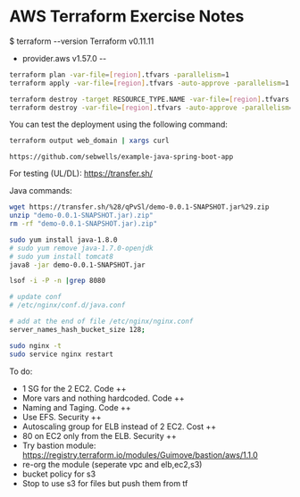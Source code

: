 # AWS Terraform Exercise Notes
$ terraform --version
Terraform v0.11.11
+ provider.aws v1.57.0
--

```bash
terraform plan -var-file=[region].tfvars -parallelism=1
terraform apply -var-file=[region].tfvars -auto-approve -parallelism=1

terraform destroy -target RESOURCE_TYPE.NAME -var-file=[region].tfvars
terraform destroy -var-file=[region].tfvars -auto-approve -parallelism=1
```

You can test the deployment using the following command:

```bash
terraform output web_domain | xargs curl
```

`https://github.com/sebwells/example-java-spring-boot-app`

For testing (UL/DL):
https://transfer.sh/

Java commands:
```bash
wget https://transfer.sh/%28/qPvSl/demo-0.0.1-SNAPSHOT.jar%29.zip
unzip "demo-0.0.1-SNAPSHOT.jar).zip"
rm -rf "demo-0.0.1-SNAPSHOT.jar).zip"

sudo yum install java-1.8.0
# sudo yum remove java-1.7.0-openjdk
# sudo yum install tomcat8
java8 -jar demo-0.0.1-SNAPSHOT.jar

lsof -i -P -n |grep 8080

# update conf
# /etc/nginx/conf.d/java.conf

# add at the end of file /etc/nginx/nginx.conf
server_names_hash_bucket_size 128;

sudo nginx -t
sudo service nginx restart

```


To do:
* 1 SG for the 2 EC2. Code ++
* More vars and nothing hardcoded. Code ++
* Naming and Taging. Code ++
* Use EFS. Security ++
* Autoscaling group for ELB instead of 2 EC2. Cost ++
* 80 on EC2 only from the ELB. Security ++
* Try bastion module: https://registry.terraform.io/modules/Guimove/bastion/aws/1.1.0
* re-org the module (seperate vpc and elb,ec2,s3)
* bucket policy for s3
* Stop to use s3 for files but push them from tf